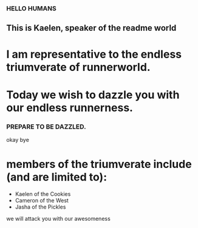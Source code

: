 ### HELLO HUMANS

## This is Kaelen, speaker of the readme world

# I am representative to the endless triumverate of runnerworld.
# Today we wish to dazzle you with our endless runnerness.

### PREPARE TO BE DAZZLED.


okay bye





# members of the triumverate include (and are limited to):
- Kaelen of the Cookies
- Cameron of the West
- Jasha of the Pickles

we will attack you with our awesomeness